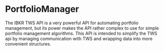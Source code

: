 # PortfolioManager

The IBKR TWS API is a very powerful API for automating portfolio management, but its power makes the API rather complex to use
for simple portfolio management algorithms. This API is intended to simplify the TWS api by managing communication with TWS and wrapping data into more convenient 
structures.
